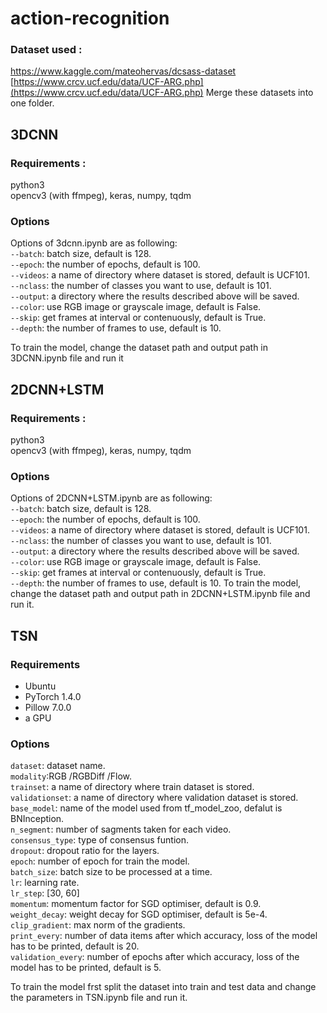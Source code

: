 
# action-recognition

### Dataset used :
 https://www.kaggle.com/mateohervas/dcsass-dataset
 [https://www.crcv.ucf.edu/data/UCF-ARG.php](https://www.crcv.ucf.edu/data/UCF-ARG.php) 
 Merge these datasets into one folder.
 
## 3DCNN

### Requirements :
python3  
opencv3 (with ffmpeg), keras, numpy, tqdm

 ### Options 
 Options of 3dcnn.ipynb are as following:  
 `--batch`: batch size, default is 128.  
`--epoch`: the number of epochs, default is 100.  
`--videos`: a name of directory where dataset is stored, default is UCF101.  
`--nclass`: the number of classes you want to use, default is 101.  
`--output`: a directory where the results described above will be saved.  
`--color`: use RGB image or grayscale image, default is False.  
`--skip`: get frames at interval or contenuously, default is True.  
`--depth`: the number of frames to use, default is 10.

To train the model, change the dataset path and output path in 3DCNN.ipynb file and run it

## 2DCNN+LSTM
### Requirements :
python3  
opencv3 (with ffmpeg), keras, numpy, tqdm

 ### Options 
 Options of 2DCNN+LSTM.ipynb are as following:  
 `--batch`: batch size, default is 128.  
`--epoch`: the number of epochs, default is 100.  
`--videos`: a name of directory where dataset is stored, default is UCF101.  
`--nclass`: the number of classes you want to use, default is 101.  
`--output`: a directory where the results described above will be saved.  
`--color`: use RGB image or grayscale image, default is False.  
`--skip`: get frames at interval or contenuously, default is True.  
`--depth`: the number of frames to use, default is 10.
To train the model, change the dataset path and output path in 2DCNN+LSTM.ipynb file and run it.

## TSN
### Requirements
-   Ubuntu
-   PyTorch 1.4.0
-   Pillow 7.0.0
-   a GPU

### Options

`dataset`: dataset name.  
`modality`:RGB /RGBDiff /Flow.  
`trainset`: a name of directory where train dataset is stored.  
`validationset`: a name of directory where validation dataset is stored.  
`base_model`: name of the model used from tf_model_zoo, defalut is BNInception.  
`n_segment`: number of sagments taken for each video.  
`consensus_type`: type of consensus funtion.  
`dropout`: dropout ratio for the layers.  
`epoch`: number of epoch for train the model.  
`batch_size`: batch size to be processed at a time.  
`lr`: learning rate.   
`lr_step`: [30,  60]  
`momentum`:  momentum factor for SGD optimiser, default is 0.9.  
`weight_decay`: weight decay for SGD optimiser, default is 5e-4.  
`clip_gradient`: max norm of the gradients.  
`print_every`:  number of data items after which accuracy, loss of the model has to be printed, default is 20.  
`validation_every`:  number of epochs after which accuracy, loss of the model has to be printed, default is 5.  

To train the model frst split the dataset into train and test data and change the parameters in TSN.ipynb file and run it.

 
